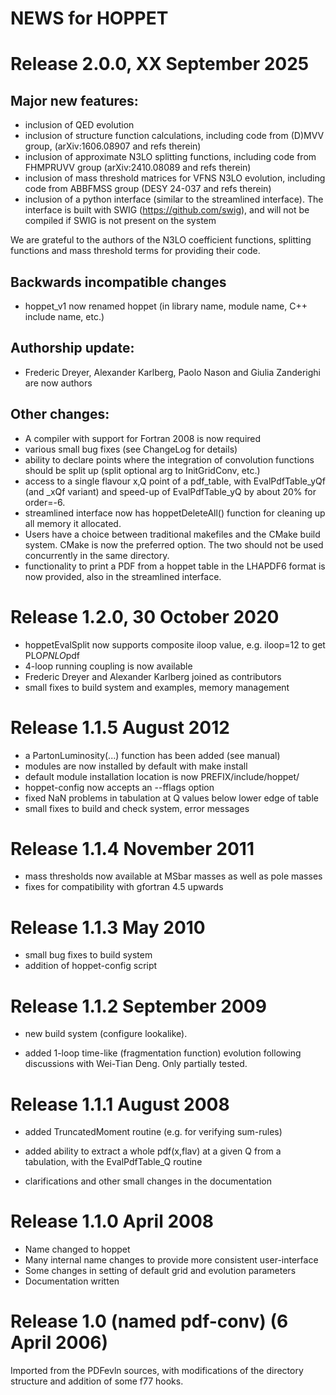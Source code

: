 # NEWS for HOPPET

# Release 2.0.0, XX September 2025

## Major new features:
* inclusion of QED evolution
* inclusion of structure function calculations, including code from (D)MVV
  group, (arXiv:1606.08907 and refs therein)
* inclusion of approximate N3LO splitting functions, including code from 
  FHMPRUVV group (arXiv:2410.08089 and refs therein)
* inclusion of mass threshold matrices for VFNS N3LO evolution, including
  code from ABBFMSS group (DESY 24-037 and refs therein)
* inclusion of a python interface (similar to the streamlined interface). The
  interface is built with SWIG (https://github.com/swig), and will not be
  compiled if SWIG is not present on the system

We are grateful to the authors of the N3LO coefficient functions,
splitting functions and mass threshold terms for providing their code. 

## Backwards incompatible changes
* hoppet_v1 now renamed hoppet (in library name, module name, C++
  include name, etc.)

## Authorship update: 
* Frederic Dreyer, Alexander Karlberg, Paolo Nason and Giulia Zanderighi
  are now authors

## Other changes:
* A compiler with support for Fortran 2008 is now required
* various small bug fixes (see ChangeLog for details)
* ability to declare points where the integration of convolution
  functions should be split up (split optional arg to InitGridConv, etc.)
* access to a single flavour x,Q point of a pdf_table, with EvalPdfTable_yQf
  (and _xQf variant) and speed-up of EvalPdfTable_yQ by about 20% for order=-6.
* streamlined interface now has hoppetDeleteAll() function for cleaning up
  all memory it allocated.
* Users have a choice between traditional makefiles and the CMake build
  system. CMake is now the preferred option. The two should not be
  used concurrently in the same directory.
* functionality to print a PDF from a hoppet table in the LHAPDF6 format is
  now provided, also in the streamlined interface. 


# Release 1.2.0, 30 October 2020

* hoppetEvalSplit now supports composite iloop value, e.g. iloop=12
  to get PLO*PNLO*pdf
* 4-loop running coupling is now available
* Frederic Dreyer and Alexander Karlberg joined as contributors
* small fixes to build system and examples, memory management


# Release 1.1.5  August 2012

* a PartonLuminosity(...) function has been added (see manual)
* modules are now installed by default with make install
* default module installation location is now PREFIX/include/hoppet/
* hoppet-config now accepts an --fflags option
* fixed NaN problems in tabulation at Q values below lower edge of table
* small fixes to build and check system, error messages


# Release 1.1.4  November 2011

* mass thresholds now available at MSbar masses as well as pole masses
* fixes for compatibility with gfortran 4.5 upwards


# Release 1.1.3  May 2010

* small bug fixes to build system
* addition of hoppet-config script


# Release 1.1.2  September 2009


* new build system (configure lookalike).

* added 1-loop time-like (fragmentation function) evolution following
  discussions with Wei-Tian Deng. Only partially tested.


# Release 1.1.1  August 2008


* added TruncatedMoment routine (e.g. for verifying sum-rules)

* added ability to extract a whole pdf(x,flav) at a given Q from a
  tabulation, with the EvalPdfTable_Q routine

* clarifications and other small changes in the documentation


# Release 1.1.0  April 2008


* Name changed to hoppet
* Many internal name changes to provide more consistent user-interface
* Some changes in setting of default grid and evolution parameters
* Documentation written


# Release 1.0 (named pdf-conv) (6 April 2006)


Imported from the PDFevln sources, with modifications of the directory
structure and addition of some f77 hooks.
